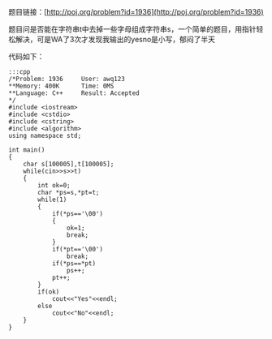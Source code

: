 <!--
.. title: POJ 1936 All in All C++版
.. slug: poj-1936
.. date: 2013-04-07T08:05:31+08:00
.. tags:
.. link:
.. description:
.. type: text
-->

题目链接：[http://poj.org/problem?id=1936](http://poj.org/problem?id=1936)


题目问是否能在字符串t中去掉一些字母组成字符串s，一个简单的题目，用指针轻松解决，可是WA了3次才发现我输出的yesno是小写，郁闷了半天


代码如下：

	:::cpp
	/*Problem: 1936		User: awq123
	**Memory: 400K		Time: 0MS
	**Language: C++		Result: Accepted
	*/
	#include <iostream>
	#include <cstdio>
	#include <cstring>
	#include <algorithm>
	using namespace std;

	int main()
	{
		char s[100005],t[100005];
		while(cin>>s>>t)
		{
			int ok=0;
			char *ps=s,*pt=t;
			while(1)
			{
				if(*ps=='\00')
				{
					ok=1;
					break;
				}
				if(*pt=='\00')
					break;
				if(*ps==*pt)
					ps++;
				pt++;
			}
			if(ok)
				cout<<"Yes"<<endl;
			else
				cout<<"No"<<endl;
		}
	}